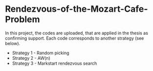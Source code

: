# Rendezvous-of-the-Mozart-Cafe-Problem
In this project, the codes are uploaded, that are applied in the thesis as confirming support. Each code corresponds to another strategy (see below).
- Strategy 1 - Random picking
- Strategy 2 - AW(n)
- Strategy 3 - Markstart rendezvous search
